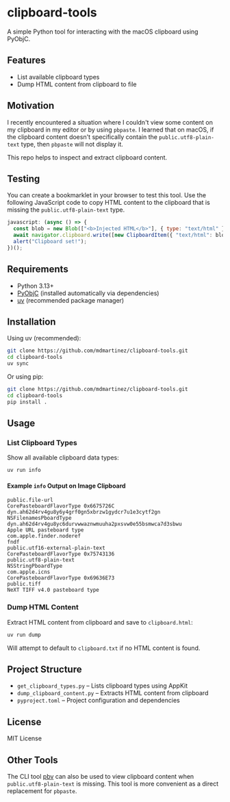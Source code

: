 # clipboard-tools

A simple Python tool for interacting with the macOS clipboard using PyObjC.

## Features

- List available clipboard types
- Dump HTML content from clipboard to file

## Motivation

I recently encountered a situation where I couldn't view some content on my clipboard in my editor or by using `pbpaste`. I learned that on macOS, if the clipboard content doesn't specifically contain the `public.utf8-plain-text` type, then `pbpaste` will not display it.

This repo helps to inspect and extract clipboard content.

## Testing

You can create a bookmarklet in your browser to test this tool. Use the following JavaScript code to copy HTML content to the clipboard that is missing the `public.utf8-plain-text` type.

```javascript
javascript: (async () => {
  const blob = new Blob(["<b>Injected HTML</b>"], { type: "text/html" });
  await navigator.clipboard.write([new ClipboardItem({ "text/html": blob })]);
  alert("Clipboard set!");
})();
```

## Requirements

- Python 3.13+
- [PyObjC](https://pyobjc.readthedocs.io/en/latest/) (installed automatically via dependencies)
- [uv](https://docs.astral.sh/uv/) (recommended package manager)

## Installation

Using uv (recommended):

```sh
git clone https://github.com/mdmartinez/clipboard-tools.git
cd clipboard-tools
uv sync
```

Or using pip:

```sh
git clone https://github.com/mdmartinez/clipboard-tools.git
cd clipboard-tools
pip install .
```

## Usage

### List Clipboard Types

Show all available clipboard data types:

```sh
uv run info
```

#### Example `info` Output on Image Clipboard

```
public.file-url
CorePasteboardFlavorType 0x6675726C
dyn.ah62d4rv4gu8y6y4grf0gn5xbrzw1gydcr7u1e3cytf2gn
NSFilenamesPboardType
dyn.ah62d4rv4gu8yc6durvwwaznwmuuha2pxsvw0e55bsmwca7d3sbwu
Apple URL pasteboard type
com.apple.finder.noderef
fndf
public.utf16-external-plain-text
CorePasteboardFlavorType 0x75743136
public.utf8-plain-text
NSStringPboardType
com.apple.icns
CorePasteboardFlavorType 0x69636E73
public.tiff
NeXT TIFF v4.0 pasteboard type
```

### Dump HTML Content

Extract HTML content from clipboard and save to `clipboard.html`:

```sh
uv run dump
```

Will attempt to default to `clipboard.txt` if no HTML content is found.

## Project Structure

- `get_clipboard_types.py` – Lists clipboard types using AppKit
- `dump_clipboard_content.py` – Extracts HTML content from clipboard
- `pyproject.toml` – Project configuration and dependencies

## License

MIT License

## Other Tools

The CLI tool [pbv](https://github.com/chbrown/macos-pasteboard) can also be used to view clipboard content when `public.utf8-plain-text` is missing. This tool is more convenient as a direct replacement for `pbpaste`.
